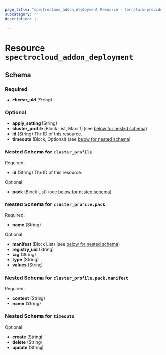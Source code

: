 ```yaml
---
page_title: "spectrocloud_addon_deployment Resource - terraform-provider-spectrocloud"
subcategory: ""
description: |-
  
---
```


# Resource `spectrocloud_addon_deployment`





## Schema

### Required

- **cluster_uid** (String)

### Optional

- **apply_setting** (String)
- **cluster_profile** (Block List, Max: 1) (see [below for nested schema](#nestedblock--cluster_profile))
- **id** (String) The ID of this resource.
- **timeouts** (Block, Optional) (see [below for nested schema](#nestedblock--timeouts))

<a id="nestedblock--cluster_profile"></a>
### Nested Schema for `cluster_profile`

Required:

- **id** (String) The ID of this resource.

Optional:

- **pack** (Block List) (see [below for nested schema](#nestedblock--cluster_profile--pack))

<a id="nestedblock--cluster_profile--pack"></a>
### Nested Schema for `cluster_profile.pack`

Required:

- **name** (String)

Optional:

- **manifest** (Block List) (see [below for nested schema](#nestedblock--cluster_profile--pack--manifest))
- **registry_uid** (String)
- **tag** (String)
- **type** (String)
- **values** (String)

<a id="nestedblock--cluster_profile--pack--manifest"></a>
### Nested Schema for `cluster_profile.pack.manifest`

Required:

- **content** (String)
- **name** (String)




<a id="nestedblock--timeouts"></a>
### Nested Schema for `timeouts`

Optional:

- **create** (String)
- **delete** (String)
- **update** (String)


